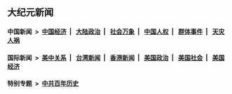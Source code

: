 ## 大纪元新闻

#### 中国新闻 &nbsp;>&nbsp; [中国经济](indexes/ncid283/README.md?06081645) &nbsp;| &nbsp; [大陆政治](indexes/ncid277/README.md?06081645) &nbsp;| &nbsp; [社会万象](indexes/ncid282/README.md?06081645) &nbsp;| &nbsp; [中国人权](indexes/ncid278/README.md?06081645) &nbsp;| &nbsp; [群体事件](indexes/ncid279/README.md?06081645) &nbsp;| &nbsp; [天灾人祸](indexes/ncid280/README.md?06081645)

#### 国际新闻 &nbsp;>&nbsp; [美中关系](indexes/nf1412576/README.md?06081645) &nbsp;| &nbsp; [台湾新闻](indexes/ncid1349361/README.md?06081645) &nbsp;| &nbsp; [香港新闻](indexes/ncid1349362/README.md?06081645) &nbsp;| &nbsp; [美国政治](indexes/ncid1078159/README.md?06081645) &nbsp;| &nbsp; [美国社会](indexes/ncid1078160/README.md?06081645) &nbsp;| &nbsp; [美国经济](indexes/ncid1078158/README.md?06081645)

#### 特别专题 &nbsp;>&nbsp; [中共百年历史](https://github.com/easy2view/epoch-special/blob/master/README.md?06081645)  
